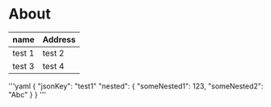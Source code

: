 # About

| name   | Address    |
| ----   | ---------- |
| test 1 | test 2     |
| test 3 | test 4     |

'''yaml
{
  "jsonKey": "test1"
  "nested": {
    "someNested1": 123,
    "someNested2": "Abc"
    }
}
'''
